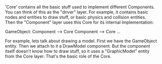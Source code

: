 ﻿'Core' contains all the basic stuff used to implement different Components. You can think of this as the "driver" layer.
For example, it contains basic nodes and entities to draw stuff, or basic physics and collision entities. Then the "Component" layer uses this Core for its internal implementation:

GameObject:
	Component --> Core
	Component --> Core
	...

For example, lets talk about drawing a model. First we have the GameObject entity. Then we attach to it a DrawModel component. But the component itself doesn't know how to draw stuff, so it uses a "GraphicModel" entity from the Core layer.
That's the basic role of the Core.